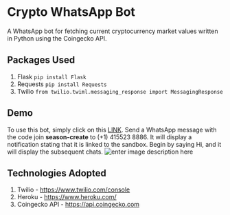 # Crypto WhatsApp Bot
A WhatsApp bot for fetching current cryptocurrency market values written in Python using the Coingecko API.

## Packages Used
1. Flask `pip install Flask`
2. Requests `pip install Requests`
3. Twilio `from twilio.twiml.messaging_response import MessagingResponse`

## Demo

To use this bot, simply click on this [LINK](https://api.whatsapp.com/send?phone=14155238886&text=join%20season-create&source=&data=). Send a WhatsApp message with the code join **season-create** to (+1) 415523 8886. It will display a notification stating that it is linked to the sandbox. Begin by saying Hi, and it will display the subsequent chats.
![enter image description here](https://github.com/varunherlekar/crypto-wp-bot/blob/main/output.gif?raw=true)
## Technologies Adopted
1. Twilio - https://www.twilio.com/console
2. Heroku - https://www.heroku.com/
3. Coingecko API - https://api.coingecko.com
